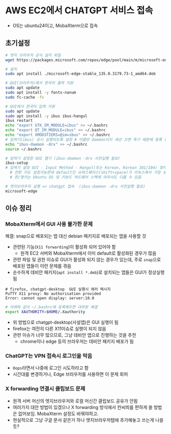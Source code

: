 # AWS EC2에서 CHATGPT 서비스 접속

- OS는 ubuntu24이고, MobaXterm으로 접속

## 초기설정

```sh
# 엣지 브라우저 공식 설치 파일
wget https://packages.microsoft.com/repos/edge/pool/main/m/microsoft-edge-stable/microsoft-edge-stable_135.0.3179.73-1_amd64.deb

# 설치
sudo apt install ./microsoft-edge-stable_135.0.3179.73-1_amd64.deb

# GUI(브라우저)에서 한국어 출력 지원
sudo apt update
sudo apt install -y fonts-nanum
sudo fc-cache -fv

# GUI에서 한국어 입력 지원 
sudo apt update
sudo apt install -y ibus ibus-hangul
ibus restart
echo "export GTK_IM_MODULE=ibus" >> ~/.bashrc
echo "export QT_IM_MODULE=ibus" >> ~/.bashrc
echo "export XMODIFIERS=@im=ibus" >> ~/.bashrc
# 입력기(ibus) 상시 실행되도록 설정 # 이름만 daemon이지 세션 끄면 죽기 때문에 등록 필요
echo "ibus-daemon -drx" >> ~/.bashrc
source ~/.bashrc

# 입력기 설정창 GUI 열기 (ibus-daemon -drx 사전실행 필요)
ibus-setup
# 입력기 설정 GUI - Input Method - Hangul(또는 Korean, Korean 101/104) 찾아서 추가
  # 전환 키도 설정가능한데 default인 슈퍼스페이스(shift+space)가 리눅스에서 가장 보편적
  # 한/영키는 Ubuntu OS 및 키보드 하드웨어 스펙에 따라서도 다를 수 있음

# 엣지브라우저 실행 => chatgpt 접속  (ibus-daemon -drx 사전실행 필요)
microsoft-edge
```

## 이슈 정리

### MobaXterm에서 GUI 사용 불가한 문제

해결: snap으로 배포되는 앱 대신 debian 패키지로 배포되는 앱을 사용할 것

- 관련된 기능(`X11 forwarding`)이 활성화 되어 있어야 함
  - 원격 EC2 서버와 MobaXterm에서 이미 default로 활성화된 경우가 많음
- 관련 파일 및 권한 이슈로 GUI가 활성화 되지 않는 경우가 있는데, 주로 `snap`으로 배포된 앱들이 이런 문제를 겪음
- 순수하게 데비안 패키지(`apt install *.deb`)로 설치되는 앱들은 GUI가 정상실행됨

```error
# firefox, chatgpt-desktop  GUI 실행시 에러 메시지
PuTTY X11 proxy: No authorisation provided
Error: cannot open display: server:10.0
```

```sh
# 아래와 같이 ~/.bashrc에 등록해두면 대부분 해결
export XAUTHORITY=$HOME/.Xauthority
```

- 위 방법으로 chatgpt-desktop(사설앱)은 GUI 실행이 됨
- firefox는 여전히 다른 X11이슈로 실행이 되지 않음
- 관련 이슈가 너무 많으므로, 그냥 데비안 앱으로 진행하는 것을 추천
  - chrome이나 edge 등의 브라우저는 데비안 패키지 배포가 됨

### ChatGPT는 VPN 접속시 로그인을 막음

- `Oops`라면서 나중에 로그인 시도하라고 함
- 시간대를 변경하거나, Edge 브라우저를 사용하면 이 문제 회피

### X forwarding 연결시 클립보드 문제

- 원격 서버 머신의 엣지브라우저와 로컬 머신간 클립보드 공유가 안됨
- 여러가지 대안 방법이 있겠으나 X forwarding 방식에서 컨씨븨를 편하게 쓸 방법은 없어보임. MobaXterm 설정도 바꿔야하고.
- 현실적으로 그냥 구글 문서 같은거 하나 엣지브라우저탭에 추가해놓고 쓰는게 나을듯?
